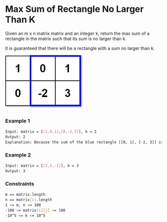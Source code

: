 # Max Sum of Rectangle No Larger Than K

Given an m x n matrix matrix and an integer k, return the max sum of a rectangle in the matrix such that its sum is no larger than k.

It is guaranteed that there will be a rectangle with a sum no larger than k.

[![sum-grid](sum-grid.jpg)]()
### Example 1
```sh
Input: matrix = [[1,0,1],[0,-2,3]], k = 2
Output: 2
Explanation: Because the sum of the blue rectangle [[0, 1], [-2, 3]] is 2, and 2 is the max number no larger than k (k = 2).
```

### Example 2
```sh
Input: matrix = [[2,2,-1]], k = 3
Output: 3
```

### Constraints
```sh
m == matrix.length
n == matrix[i].length
1 <= m, n <= 100
-100 <= matrix[i][j] <= 100
-10^5 <= k <= 10^5
```
